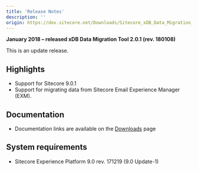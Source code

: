 ```yaml
---
title: 'Release Notes'
description: ''
origin: https://dev.sitecore.net/Downloads/Sitecore_xDB_Data_Migration_Tool/2x/xDB_Data_Migration_Tool_201/Release_Notes
---
```


**January 2018 – released xDB Data Migration Tool 2.0.1 (rev. 180108)**

This is an update release.

## Highlights

- Support for Sitecore 9.0.1
- Support for migrating data from Sitecore Email Experience Manager (EXM).

## Documentation

- Documentation links are available on the [Downloads](/downloads/Sitecore_xDB_Data_Migration_Tool/2x/xDB_Data_Migration_Tool_201) page

## System requirements

- Sitecore Experience Platform 9.0 rev. 171219 (9.0 Update-1)
